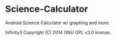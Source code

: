 Science-Calculator
==================

Android Science Calculator w/ graphing and more.




Infinity3 Copyright (C) 2014 GNU GPL v3.0 license. 
